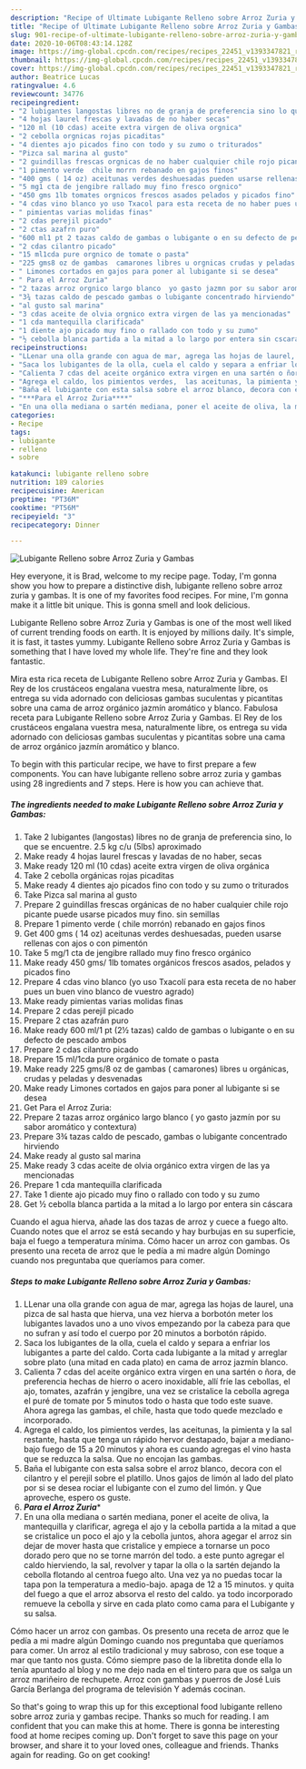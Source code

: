 ```yaml
---
description: "Recipe of Ultimate Lubigante Relleno sobre Arroz Zuria y Gambas"
title: "Recipe of Ultimate Lubigante Relleno sobre Arroz Zuria y Gambas"
slug: 901-recipe-of-ultimate-lubigante-relleno-sobre-arroz-zuria-y-gambas
date: 2020-10-06T08:43:14.128Z
image: https://img-global.cpcdn.com/recipes/recipes_22451_v1393347821_receta_foto_00022451/751x532cq70/lubigante-relleno-sobre-arroz-zuria-y-gambas-foto-principal.jpg
thumbnail: https://img-global.cpcdn.com/recipes/recipes_22451_v1393347821_receta_foto_00022451/751x532cq70/lubigante-relleno-sobre-arroz-zuria-y-gambas-foto-principal.jpg
cover: https://img-global.cpcdn.com/recipes/recipes_22451_v1393347821_receta_foto_00022451/751x532cq70/lubigante-relleno-sobre-arroz-zuria-y-gambas-foto-principal.jpg
author: Beatrice Lucas
ratingvalue: 4.6
reviewcount: 34776
recipeingredient:
- "2 lubigantes langostas libres no de granja de preferencia sino lo que se encuentre 25 kg cu 5lbs aproximado"
- "4 hojas laurel frescas y lavadas de no haber secas"
- "120 ml (10 cdas) aceite extra virgen de oliva orgnica"
- "2 cebolla orgnicas rojas picaditas"
- "4 dientes ajo picados fino con todo y su zumo o triturados"
- "Pizca sal marina al gusto"
- "2 guindillas frescas orgnicas de no haber cualquier chile rojo picante puede usarse picados muy fino sin semillas"
- "1 pimento verde  chile morrn rebanado en gajos finos"
- "400 gms ( 14 oz) aceitunas verdes deshuesadas pueden usarse rellenas con ajos o con pimentn"
- "5 mg1 cta de jengibre rallado muy fino fresco orgnico"
- "450 gms 1lb tomates orgnicos frescos asados pelados y picados fino"
- "4 cdas vino blanco yo uso Txacol para esta receta de no haber pues un buen vino blanco de vuestro agrado"
- " pimientas varias molidas finas"
- "2 cdas perejil picado"
- "2 ctas azafrn puro"
- "600 ml1 pt 2 tazas caldo de gambas o lubigante o en su defecto de pescado ambos"
- "2 cdas cilantro picado"
- "15 ml1cda pure orgnico de tomate o pasta"
- "225 gms8 oz de gambas  camarones libres u orgnicas crudas y peladas y desvenadas"
- " Limones cortados en gajos para poner al lubigante si se desea"
- " Para el Arroz Zuria"
- "2 tazas arroz orgnico largo blanco  yo gasto jazmn por su sabor aromtico y contextura"
- "3¾ tazas caldo de pescado gambas o lubigante concentrado hirviendo"
- "al gusto sal marina"
- "3 cdas aceite de olvia orgnico extra virgen de las ya mencionadas"
- "1 cda mantequilla clarificada"
- "1 diente ajo picado muy fino o rallado con todo y su zumo"
- "½ cebolla blanca partida a la mitad a lo largo por entera sin cscara"
recipeinstructions:
- "LLenar una olla grande con agua de mar, agrega las hojas de laurel, una pizca de sal hasta que hierva, una vez hierva a borbotón meter los lubigantes lavados uno a uno vivos empezando por la cabeza para que no sufran y así todo el cuerpo por 20 minutos a borbotón rápido."
- "Saca los lubigantes de la olla, cuela el caldo y separa a enfriar los lubigantes a parte del caldo.  Corta cada lubigante a la mitad y arreglar sobre plato (una mitad en cada plato) en cama de arroz jazmín blanco."
- "Calienta 7 cdas del aceite orgánico extra virgen en una sartén o ñora,  de preferencia hechas de hierro o acero inoxidable, allí fríe las cebollas, el ajo, tomates, azafrán y jengibre, una vez se cristalice la cebolla agrega el puré de tomate por 5 minutos todo o hasta que todo este suave. Ahora agrega las gambas, el chile,  hasta que todo quede mezclado e incorporado."
- "Agrega el caldo, los pimientos verdes,  las aceitunas, la pimienta y la sal restante, hasta que tenga un rápido hervor destapado, bajar a mediano-bajo fuego de 15 a 20 minutos y ahora es cuando agregas el vino hasta que se reduzca la salsa. Que no encojan las gambas."
- "Baña el lubigante con esta salsa sobre el arroz blanco, decora con el cilantro y el perejil sobre el platillo. Unos gajos de limón al lado del plato por si se desea rociar el lubigante con el zumo del limón. y Que aproveche, espero os guste."
- "***Para el Arroz Zuria****"
- "En una olla mediana o sartén mediana, poner el aceite de oliva, la mantequilla y clarificar, agrega el ajo y la cebolla partida a la mitad a que se cristalice un poco el ajo y la cebolla juntos, ahora agegar el arroz sin dejar de mover hasta que cristalice y empiece a tornarse un poco dorado pero que no se torne marrón del todo. a este punto agregar el caldo hierviendo, la sal, revolver y tapar la olla o la sartén dejando la cebolla flotando al centroa fuego alto. Una vez ya no puedas tocar la tapa pon la temperatura a medio-bajo. apaga de 12 a 15 minutos. y quita del fuego a que el arroz absorva el resto del caldo. ya todo incorporado remueve la cebolla y sirve en cada plato como cama para el Lubigante y su salsa."
categories:
- Recipe
tags:
- lubigante
- relleno
- sobre

katakunci: lubigante relleno sobre 
nutrition: 189 calories
recipecuisine: American
preptime: "PT36M"
cooktime: "PT56M"
recipeyield: "3"
recipecategory: Dinner

---
```



![Lubigante Relleno sobre Arroz Zuria y Gambas](https://img-global.cpcdn.com/recipes/recipes_22451_v1393347821_receta_foto_00022451/751x532cq70/lubigante-relleno-sobre-arroz-zuria-y-gambas-foto-principal.jpg)

Hey everyone, it is Brad, welcome to my recipe page. Today, I'm gonna show you how to prepare a distinctive dish, lubigante relleno sobre arroz zuria y gambas. It is one of my favorites food recipes. For mine, I'm gonna make it a little bit unique. This is gonna smell and look delicious.

Lubigante Relleno sobre Arroz Zuria y Gambas is one of the most well liked of current trending foods on earth. It is enjoyed by millions daily. It's simple, it is fast, it tastes yummy. Lubigante Relleno sobre Arroz Zuria y Gambas is something that I have loved my whole life. They're fine and they look fantastic.

Mira esta rica receta de Lubigante Relleno sobre Arroz Zuria y Gambas. El Rey de los crustáceos engalana vuestra mesa, naturalmente libre, os entrega su vida adornado con deliciosas gambas suculentas y picantitas sobre una cama de arroz orgánico jazmín aromático y blanco. Fabulosa receta para Lubigante Relleno sobre Arroz Zuria y Gambas. El Rey de los crustáceos engalana vuestra mesa, naturalmente libre, os entrega su vida adornado con deliciosas gambas suculentas y picantitas sobre una cama de arroz orgánico jazmín aromático y blanco.


To begin with this particular recipe, we have to first prepare a few components. You can have lubigante relleno sobre arroz zuria y gambas using 28 ingredients and 7 steps. Here is how you can achieve that.

<!--inarticleads1-->

##### The ingredients needed to make Lubigante Relleno sobre Arroz Zuria y Gambas:

1. Take 2 lubigantes (langostas) libres no de granja de preferencia sino, lo que se encuentre. 2.5 kg c/u (5lbs) aproximado
1. Make ready 4 hojas laurel frescas y lavadas de no haber, secas
1. Make ready 120 ml (10 cdas) aceite extra virgen de oliva orgánica
1. Take 2 cebolla orgánicas rojas picaditas
1. Make ready 4 dientes ajo picados fino con todo y su zumo o triturados
1. Take Pizca sal marina al gusto
1. Prepare 2 guindillas frescas orgánicas de no haber cualquier chile rojo picante puede usarse picados muy fino. sin semillas
1. Prepare 1 pimento verde ( chile morrón) rebanado en gajos finos
1. Get 400 gms ( 14 oz) aceitunas verdes deshuesadas, pueden usarse rellenas con ajos o con pimentón
1. Take 5 mg/1 cta de jengibre rallado muy fino fresco orgánico
1. Make ready 450 gms/ 1lb tomates orgánicos frescos asados, pelados y picados fino
1. Prepare 4 cdas vino blanco (yo uso Txacolí para esta receta de no haber pues un buen vino blanco de vuestro agrado)
1. Make ready  pimientas varias molidas finas
1. Prepare 2 cdas perejil picado
1. Prepare 2 ctas azafrán puro
1. Make ready 600 ml/1 pt (2½ tazas) caldo de gambas o lubigante o en su defecto de pescado ambos
1. Prepare 2 cdas cilantro picado
1. Prepare 15 ml/1cda pure orgánico de tomate o pasta
1. Make ready 225 gms/8 oz de gambas ( camarones) libres u orgánicas, crudas y peladas y desvenadas
1. Make ready  Limones cortados en gajos para poner al lubigante si se desea
1. Get  Para el Arroz Zuria:
1. Prepare 2 tazas arroz orgánico largo blanco ( yo gasto jazmín por su sabor aromático y contextura)
1. Prepare 3¾ tazas caldo de pescado, gambas o lubigante concentrado hirviendo
1. Make ready al gusto sal marina
1. Make ready 3 cdas aceite de olvia orgánico extra virgen de las ya mencionadas
1. Prepare 1 cda mantequilla clarificada
1. Take 1 diente ajo picado muy fino o rallado con todo y su zumo
1. Get ½ cebolla blanca partida a la mitad a lo largo por entera sin cáscara


Cuando el agua hierva, añade las dos tazas de arroz y cuece a fuego alto. Cuando notes que el arroz se está secando y hay burbujas en su superficie, baja el fuego a temperatura mínima. Cómo hacer un arroz con gambas. Os presento una receta de arroz que le pedía a mi madre algún Domingo cuando nos preguntaba que queríamos para comer. 

<!--inarticleads2-->

##### Steps to make Lubigante Relleno sobre Arroz Zuria y Gambas:

1. LLenar una olla grande con agua de mar, agrega las hojas de laurel, una pizca de sal hasta que hierva, una vez hierva a borbotón meter los lubigantes lavados uno a uno vivos empezando por la cabeza para que no sufran y así todo el cuerpo por 20 minutos a borbotón rápido.
1. Saca los lubigantes de la olla, cuela el caldo y separa a enfriar los lubigantes a parte del caldo.  Corta cada lubigante a la mitad y arreglar sobre plato (una mitad en cada plato) en cama de arroz jazmín blanco.
1. Calienta 7 cdas del aceite orgánico extra virgen en una sartén o ñora,  de preferencia hechas de hierro o acero inoxidable, allí fríe las cebollas, el ajo, tomates, azafrán y jengibre, una vez se cristalice la cebolla agrega el puré de tomate por 5 minutos todo o hasta que todo este suave. Ahora agrega las gambas, el chile,  hasta que todo quede mezclado e incorporado.
1. Agrega el caldo, los pimientos verdes,  las aceitunas, la pimienta y la sal restante, hasta que tenga un rápido hervor destapado, bajar a mediano-bajo fuego de 15 a 20 minutos y ahora es cuando agregas el vino hasta que se reduzca la salsa. Que no encojan las gambas.
1. Baña el lubigante con esta salsa sobre el arroz blanco, decora con el cilantro y el perejil sobre el platillo. Unos gajos de limón al lado del plato por si se desea rociar el lubigante con el zumo del limón. y Que aproveche, espero os guste.
1. ***Para el Arroz Zuria****
1. En una olla mediana o sartén mediana, poner el aceite de oliva, la mantequilla y clarificar, agrega el ajo y la cebolla partida a la mitad a que se cristalice un poco el ajo y la cebolla juntos, ahora agegar el arroz sin dejar de mover hasta que cristalice y empiece a tornarse un poco dorado pero que no se torne marrón del todo. a este punto agregar el caldo hierviendo, la sal, revolver y tapar la olla o la sartén dejando la cebolla flotando al centroa fuego alto. Una vez ya no puedas tocar la tapa pon la temperatura a medio-bajo. apaga de 12 a 15 minutos. y quita del fuego a que el arroz absorva el resto del caldo. ya todo incorporado remueve la cebolla y sirve en cada plato como cama para el Lubigante y su salsa.


Cómo hacer un arroz con gambas. Os presento una receta de arroz que le pedía a mi madre algún Domingo cuando nos preguntaba que queríamos para comer. Un arroz al estilo tradicional y muy sabroso, con ese toque a mar que tanto nos gusta. Cómo siempre paso de la libretita donde ella lo tenía apuntado al blog y no me dejo nada en el tintero para que os salga un arroz mariñeiro de rechupete. Arroz con gambas y puerros de José Luis García Berlanga del programa de televisión Y además cocinan. 

So that's going to wrap this up for this exceptional food lubigante relleno sobre arroz zuria y gambas recipe. Thanks so much for reading. I am confident that you can make this at home. There is gonna be interesting food at home recipes coming up. Don't forget to save this page on your browser, and share it to your loved ones, colleague and friends. Thanks again for reading. Go on get cooking!
